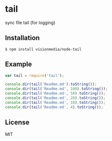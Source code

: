 
# tail

  sync file tail (for logging)

## Installation

    $ npm install visionmedia/node-tail

## Example

```js
var tail = require('tail');

console.dir(tail('Readme.md').toString());
console.dir(tail('Readme.md', 100).toString());
console.dir(tail('Readme.md', 50).toString());
console.dir(tail('Readme.md', 20).toString());
console.dir(tail('Readme.md', 10).toString());
console.dir(tail('Readme.md', 4).toString());
```

## License

  MIT
